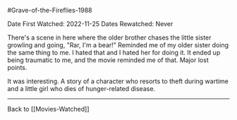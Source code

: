 #Grave-of-the-Fireflies-1988

Date First Watched:  2022-11-25
Dates Rewatched:  Never

There's a scene in here where the older brother chases the little sister growling and going, "Rar, I'm a bear!"  Reminded me of my older sister doing the same thing to me.  I hated that and I hated her for doing it.  It ended up being traumatic to me, and the movie reminded me of that.  Major lost points.

It was interesting.  A story of a character who resorts to theft during wartime and a little girl who dies of hunger-related disease.

---
Back to [[Movies-Watched]]